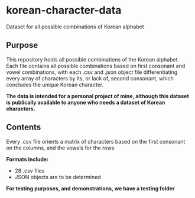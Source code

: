 # korean-character-data
Dataset for all possible combinations of Korean alphabet

## Purpose
This repository holds all possible combinations of the Korean alphabet. Each file contains all possible combinations based on first consonant and vowel combinations, with each .csv and .json object file differentiating every array of characters by its, or lack of, second consonant, which concludes the unique Korean character. 

<b>The data is intended for a personal project of mine, although this dataset is publically available to anyone who needs a dataset of Korean characters. </b>

## Contents
Every .csv file orients a matrix of characters based on the first consonant on the columns, and the vowels for the rows. 

<b>Formats include:</b>
* 28 .csv files
* JSON objects are to be determined

<b>For testing purposes, and demonstrations, we have a testing folder</b>
